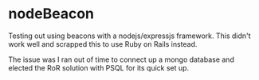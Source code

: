 # nodeBeacon
Testing out using beacons with a nodejs/expressjs framework. This didn't work well and scrapped this to use Ruby on Rails instead. 

The issue was I ran out of time to connect up a mongo database and elected the RoR solution with PSQL for its quick set up.
